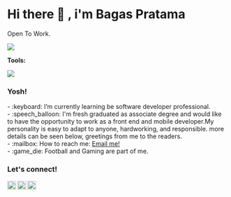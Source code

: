 
# <summary><strong>Hi there :wave: , i'm Bagas Pratama</strong></summary>
Open To Work.

<p>
    <img src="https://img.shields.io/badge/with%20a%20logo-grey?style=for-the-badge&logo=javascript" />
</p>

<summary><strong>Tools:</strong></summary>

<p>
    <img src="https://img.shields.io/badge/Text%20Editor-Visual%20Studio%20Code-blue?&logo=visual%20studio%20code&logoColor=blue" />
</p>

### <summary><strong>Yosh!</strong></summary>
<p>
    - :keyboard: I’m currently learning be software developer professional. </br>
    - :speech_balloon: I'm fresh graduated as associate degree and would like to have the opportunity to work as a front end and mobile developer.My personality is easy to adapt to anyone, hardworking, and responsible. more details can be seen below, greetings from me to the readers.
</br>
    - :mailbox: How to reach me: <a href="bgsprtm56@gmail.com">Email me!</a>  </br>
    - :game_die: Football and Gaming are part of me. </br>
<p>
 
### <summary><strong>Let's connect!</strong></summary>
<a href="https://www.linkedin.com/in/bagas-pratama-9b6865208/">
  <img align="left" alt="Goo's Twitter" width="20px" src="https://simpleicons.now.sh/linkedin/495f7e" />
</a>
<a href="https://www.instagram.com/tas.hantu/">
  <img align="left" alt="Goo's Instagram" width="20px" src="https://simpleicons.now.sh/instagram/495f7e" />
</a>
<a href="https://badaso404.github.io/bgsporto.github.io/">
  <img align="left" alt="Goo's Blog" width="20px" src="https://simpleicons.now.sh/blogger/495f7e" />
</a>



